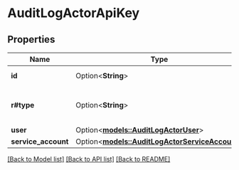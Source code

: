 # AuditLogActorApiKey

## Properties

Name | Type | Description | Notes
------------ | ------------- | ------------- | -------------
**id** | Option<**String**> | The tracking id of the API key. | [optional]
**r#type** | Option<**String**> | The type of API key. Can be either `user` or `service_account`. | [optional]
**user** | Option<[**models::AuditLogActorUser**](AuditLogActorUser.md)> |  | [optional]
**service_account** | Option<[**models::AuditLogActorServiceAccount**](AuditLogActorServiceAccount.md)> |  | [optional]

[[Back to Model list]](../README.md#documentation-for-models) [[Back to API list]](../README.md#documentation-for-api-endpoints) [[Back to README]](../README.md)


